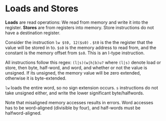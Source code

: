 # Loads and Stores

**Loads** are read operations: We read from memory and write it into the register.
**Stores** are from registers into memory. Store instructions do not have a destination register.

Consider the instruction `lw $t0, 12($s0)` . `$t0` is the the register that the value will be stored in to. `$s0` is the memory address to read from, and the constant is the memory offset from `$s0`. This is an I-type instruction.

All instructions follow this regex: `(l|s)(w|h|b)u?` where `(l|s)` denote load or store, then byte, half-word, and word, and whether or not the value is unsigned. If its unsigned, the memory value will be zero extended, otherwise it is byte-extended.

`lw` loads the entire word, so no sign extension occurs. `s` instructions do not take unsigned either, and write the lower significant byte/halfwords.

Note that misaligned memory accesses results in errors. Word accesses has to be word-aligned (divisible by four), and half-words must be halfword-aligned. 